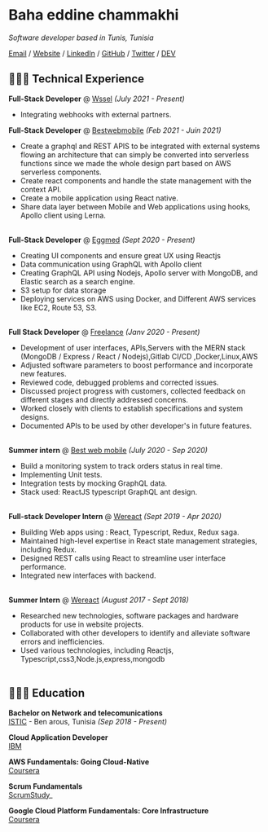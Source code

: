 # Baha eddine chammakhi

_Software developer based in Tunis, Tunisia_ <br>

[Email](mailto:bahaeddinechammakhi@gmail.com) / [Website](https://bahachammakhi.tn/) / [LinkedIn](https://www.linkedin.com/in/baha-chammakhi/) / [GitHub](https://github.com/bahachammakhi/) / [Twitter](https://twitter.com/bahachammakhi/) / [DEV](https://dev.to/bahachammakhi/)

## 👩🏼‍💻 Technical Experience


**Full-Stack Developer** @ [Wssel](https://www.wssel.com/) _(July 2021 - Present)_ <br>
- Integrating webhooks with external partners.
<br><be>

**Full-Stack Developer** @ [Bestwebmobile](http://www.bestwebmobile.com/) _(Feb 2021 - Juin 2021)_ <br>
- Create a graphql and REST APIS to be integrated with external systems flowing an architecture that can simply be converted into serverless functions since we made the whole design part based on AWS serverless components.
- Create react components and handle the state management with the context API.
- Create a mobile application using React native.
- Share data layer between Mobile and Web applications using hooks, Apollo client using Lerna.
<br><br>

**Full-Stack Developer** @ [Eggmed](https://www.eggmed.com/) _(Sept 2020 - Present)_ <br>
- Creating UI components and ensure great UX using Reactjs
- Data communication using GraphQL with Apollo client
- Creating GraphQL API using Nodejs, Apollo server with MongoDB, and Elastic search as a search engine.
- S3 setup for data storage
- Deploying services on AWS using Docker, and Different AWS services like EC2, Route 53, S3.
<br><br>

**Full Stack Developer** @ [Freelance](https://bahachammakhi.tn/projects/) _(Janv 2020 - Present)_ <br>
- Development of user interfaces, APIs,Servers with the MERN stack (MongoDB / Express / React / Nodejs),Gitlab CI/CD ,Docker,Linux,AWS
- Adjusted software parameters to boost performance and incorporate new features.
- Reviewed code, debugged problems and corrected issues.
- Discussed project progress with customers, collected feedback on different stages and directly addressed concerns.
- Worked closely with clients to establish specifications and system designs.
- Documented APIs to be used by other developer's in future features.
<br><br>

**Summer intern** @ [Best web mobile](http://www.bestwebmobile.com/) _(July 2020 - Sep 2020)_ <br>
- Build a monitoring system to track orders status in real time.
- Implementing Unit tests.
- Integration tests by mocking GraphQL data.
- Stack used: ReactJS typescript GraphQL ant design.
    <br><br>

**Full-stack Developer Intern** @ [Wereact](https://wereact.co/) _(Sept 2019 - Apr 2020)_ <br>
- Building Web apps using : React, Typescript, Redux, Redux saga.
- Maintained high-level expertise in React state management strategies, including Redux.
- Designed REST calls using React to streamline user interface performance.
- Integrated new interfaces with backend.
  <br><br>

**Summer Intern** @ [Wereact](https://wereact.co/) _(August 2017 - Sept 2018)_ <br>
- Researched new technologies, software packages and hardware products for use in website projects.
- Collaborated with other developers to identify and alleviate software errors and inefficiencies.
- Used various technologies, including Reactjs, Typescript,css3,Node.js,express,mongodb
    <br><br>
    

## 👩🏼‍🎓 Education

**Bachelor on Network and telecomunications**<br>
[ISTIC](http://www.istic.rnu.tn/fr) - Ben arous, Tunisia _(Sep 2018 -  Present)_ <br>

**Cloud Application Developer**<br>
[IBM](https://www.youracclaim.com/badges/98bb896b-b60d-413b-8a8b-9edf03f8cea4/linked_in_profile)


**AWS Fundamentals: Going Cloud-Native**<br>
[Coursera](https://www.coursera.org/account/accomplishments/certificate/3BG6EEEDRXZM)

**Scrum Fundamentals** <br>
[ScrumStudy](http://81cd1176253f3f59d435-ac22991740ab4ff17e21daf2ed577041.r77.cf1.rackcdn.com/Certificates/ScrumFundamentalsCertified-Bahaeddinechammakhi-754999.pdf)_

**Google Cloud Platform Fundamentals: Core Infrastructure**<br>
[Coursera](https://www.coursera.org/account/accomplishments/certificate/T98LAYV9MGCL)
